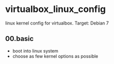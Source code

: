 virtualbox_linux_config
=======================

linux kernel config for virtualbox.
Target: Debian 7

00.basic
--------
* boot into linux system
* choose as few kernel options as possible
